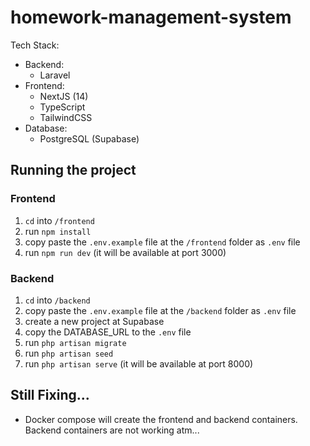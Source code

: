 # homework-management-system

Tech Stack:
- Backend:
    - Laravel
- Frontend:
    - NextJS (14)
    - TypeScript
    - TailwindCSS
- Database:
    - PostgreSQL (Supabase)
 
## Running the project
### Frontend
1. `cd` into `/frontend`
2. run `npm install`
3. copy paste the `.env.example` file at the `/frontend` folder as `.env` file
4. run `npm run dev` (it will be available at port 3000)

### Backend
1. `cd` into `/backend`
2. copy paste the `.env.example` file at the `/backend` folder as `.env` file
3. create a new project at Supabase
4. copy the DATABASE_URL to the `.env` file
5. run `php artisan migrate`
6. run `php artisan seed`
7. run `php artisan serve` (it will be available at port 8000)

## Still Fixing...
- Docker compose will create the frontend and backend containers. Backend containers are not working atm...
